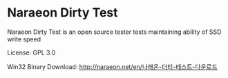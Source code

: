 Naraeon Dirty Test
========
Naraeon Dirty Test is an open source tester tests maintaining ability of SSD write speed

License: GPL 3.0

Win32 Binary Download: http://naraeon.net/en/나래온-더티-테스트-다운로드
